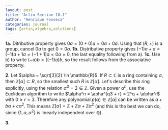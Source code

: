 ```yaml
---
layout: post
title: "Artin Section 10.1"
author: "Henrique Fonseca"
categories: journal
tags: [artin,algebra,solutions]
---
```


**1a.** Ditributive property gives $0 a = (0 + 0) a = 0 a + 0 a$. Using that $(R, +)$ is a group, cancel $0a$ to get $0 = 0a$.
**1b.** Distributive property gives $(-1)a + a = (-1)a + 1a = (-1 + 1) a = 0a = 0$, the last equality following from a).
**1c.** Use b) to write $(-a)b = ((-1)a)b$, so the result follows from the associative property.

**2.** Let $\alpha = \sqrt[3]{2} \in \mathbb{R}$. If $R \subset \mathbb{C}$ is a ring containing $\alpha$, then $\mathbb{Z}[\alpha] \subset R$, so the smallest such $R$ is $\mathbb{Z}[\alpha]$. Let's describe this ring explicitly, using the relation $\alpha^3 = 2 \in \mathbb{Z}$. Given a power $\alpha^n$, use the Euclidean algorithm to write $\alpha^n = \apha^{q3 + r} = 2^q + \alpha^r$ with $0 \geq r < 3$. Therefore any polynomial $p(\alpha) \in \mathbb{Z}[\alpha]$ can be written as $a + b \alpha + c \alpha^2$. This means $\mathbb{Z}[\alpha] = \mathbb{Z} + \mathbb{Z} \alpha + \mathbb{Z} \alpha^2$ (and this is the best we can do, since $\{1, \alpha, \alpha^2\}$ is linearly independent over $\mathbb{Q}$).

**3.** 